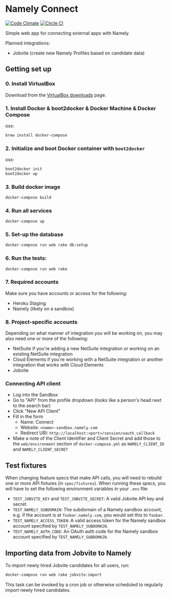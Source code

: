 # Namely Connect

[![Code Climate](https://codeclimate.com/github/namely/connect/badges/gpa.svg)](https://codeclimate.com/github/namely/connect)
[![Circle CI](https://circleci.com/gh/namely/connect.svg?style=svg&circle-token=07c371714354bf58f4d2af8e0d92d793b5998880)](https://circleci.com/gh/namely/connect)

Simple web app for connecting external apps with Namely.

Planned integrations:

* Jobvite (create new Namely Profiles based on candidate data)

## Getting set up

### 0. Install VirtualBox

Download from the [VirtualBox
downloads](https://www.virtualbox.org/wiki/Downloads) page.

### 1. Install Docker & boot2docker  & Docker Machine & Docker Compose

osx:
```sh
brew install docker-compose
```

### 2. Initialize and boot Docker container with `boot2docker`

osx:
```sh
boot2docker init
boot2docker up
```

### 3. Build docker image

```sh
docker-compose build
```

### 4. Run all services

```sh
docker-compose up
```

### 5. Set-up the database

```sh
docker-compose run web rake db:setup
```

### 6. Run the tests:

```sh
docker-compose run web rake
```

### 7. Required accounts

Make sure you have accounts or access for the following:

* Heroku Staging
* Namely (likely on a sandbox)

### 8. Project-specific accounts

Depending on what manner of integration you will be working on, you may also
need one or more of the following:

* NetSuite if you're adding a new NetSuite integration or working on an existing
  NetSuite integration
* Cloud Elements if you're working with a NetSuite integration or another
  integration that works with Cloud Elements
* Jobvite

### Connecting API client

* Log into the Sandbox
* Go to "API" from the profile dropdown (looks like a person's head next to the
  search bar)
* Click "New API Client"
* Fill in the form
  * Name: Connect
  * Website: `<name>-sandbox.namely.com`
  * Redirect URI: `http://localhost:<port>/session/oauth_callback`
* Make a note of the Client Identifier and Client Secret and add those to the
  `web/environment` section of `docker-compose.yml` as `NAMELY_CLIENT_ID` and
  `NAMELY_CLIENT_SECRET`

## Test fixtures

When changing feature specs that make API calls, you will need to rebuild one or
more API fixtures (in `spec/fixtures`). When running these specs,
you will have to set the following environment variables in your `.env` file:

* `TEST_JOBVITE_KEY` and `TEST_JOBVITE_SECRET`: A valid Jobvite API key and
  secret.
* `TEST_NAMELY_SUBDOMAIN`: The subdomain of a Namely sandbox account, e.g. if
  the account is at `foobar.namely.com`, you would set this to `foobar`.
* `TEST_NAMELY_ACCESS_TOKEN`: A valid access token for the Namely sandbox
  account specified by `TEST_NAMELY_SUBDOMAIN`.
* `TEST_NAMELY_AUTH_CODE`: An OAuth auth code for the Namely sandbox account
  specified by `TEST_NAMELY_SUBDOMAIN`.

## Importing data from Jobvite to Namely

To import newly hired Jobvite candidates for all users, run:

```sh
docker-compose run web rake jobvite:import
```

This task can be invoked by a cron job or otherwise scheduled to regularly
import newly hired candidates.

